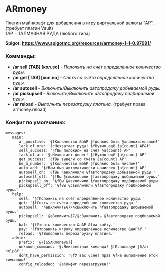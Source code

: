 # ARmoney
Плагин майнкрафт для добавления в игру виртуальной валюты "АР". (требует плагин Vault)  
1АР = 1АЛМАЗНАЯ РУДА (любого типа)  

__Spigot: https://www.spigotmc.org/resources/armoney-1-1-0.97991/__  

### Комманды:
* __/ar sell [TAB] [кол.во]__ - _Положить на счёт определённое количество руды._
* __/ar get [TAB] [кол.во]__ - _Снять со счёта определённое количество руды._
* __/ar autosell__ - _Включить/Выключить автопродажу добываемой руды._
* __/ar pickupsell__ - _Включить/Выключить автопродажу подбираемой руды._
* __/ar reload__ - _Выполнить перезагрузку плагина._ (требует права armoney.reload)

### Конфиг по умолчанию:
```
messages:
   main:
      ar_positive: '§fКоличество &aАР §fдолжно быть §aположительным!'
      lack_of_ore: '§cНехватает руды! §fНужно ещё §a{count} АР&f!'
      sell_success: '§fВы положили на счёт §a{count} АР'
      lack_of_ar: '§cНехватает денег! §fНужно ещё §a{count} АР'
      get_success: '§fВы вывели со счёта §a{count} АР'
      be_a_number: '§fКоличество &aАР §fдолжно быть числом!'
      auto_add: '§fВам был автоматически начислен §a{count} АР'
      autosell_on: '§fВы §aвключили §fавтопродажу добываемой руды.'
      autosell_off: '§fВы §cвыключили §fавтопродажу добываемой руды.'
      pickupsell_on: '§fВы §aвключили §fавтопродажу подбираемой руды.'
      pickupsell_off: '§fВы §cвыключили §fавтопродажу подбираемой руды.'
   help:
      sell: '§fПоложить на счёт определённое количество руды.'
      get: '§fСнять со счёта определённое количество руды.'
      autosell: '§aВключить§7/§cВыключить §fавтопродажу добываемой руды.'
      pickupsell: '§aВключить§7/§cВыключить §fавтопродажу подбираемой руды.'
      bal: '§fУзнать количество &aАР &fна счёту.'
      pay: '§fОтправить игроку определённое количество &aАР§f.'
      reload: '§fВыполнить перезагрузку плагина.'
   admin:
      prefix: '&7[&5ARmoney&7] '
      unknown_command: '§cНеизвестная команда! §fИспользуй §5/ar help&f.'
      dont_have_permission: '§fУ вас §cнет прав §fна выполнение этой комманды!'
      config_reloaded: '§aКонфиг перезагружен!'
```
